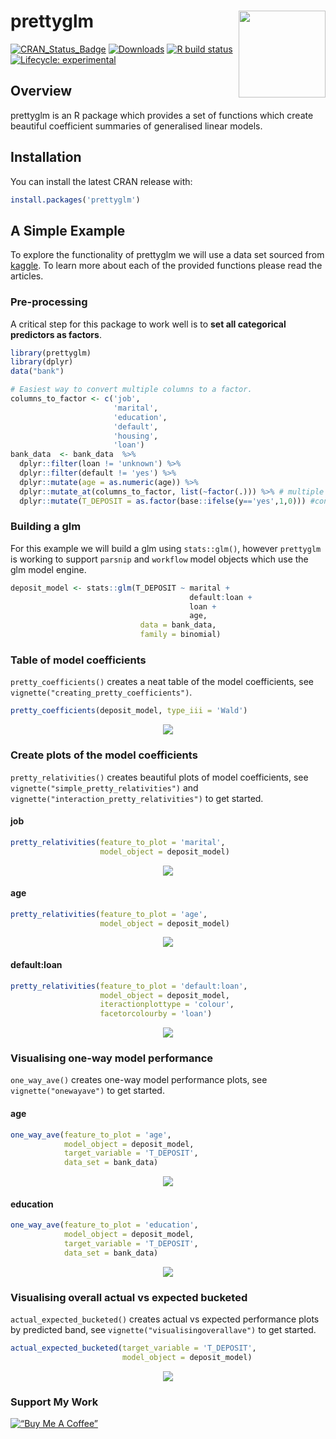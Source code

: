 
# prettyglm <img src='./man/figures/logo.png' align="right" height="139" />

<!-- badges: start -->

[![CRAN_Status_Badge](https://www.r-pkg.org/badges/version/prettyglm)](https://cran.r-project.org/package=prettyglm)
[![Downloads](https://cranlogs.r-pkg.org/badges/grand-total/prettyglm)](https://cran.r-project.org/package=prettyglm)
[![R build
status](https://github.com/jared-fowler/prettyglm/workflows/R-CMD-check/badge.svg)](https://github.com/jared-fowler/prettyglm/actions)
[![Lifecycle:
experimental](https://img.shields.io/badge/lifecycle-experimental-orange.svg)](https://lifecycle.r-lib.org/articles/stages.html)
<!-- badges: end -->

## Overview

prettyglm is an R package which provides a set of functions which create
beautiful coefficient summaries of generalised linear models.

## Installation

You can install the latest CRAN release with:

``` r
install.packages('prettyglm')
```

## A Simple Example

To explore the functionality of prettyglm we will use a data set sourced
from
[kaggle](https://www.kaggle.com/volodymyrgavrysh/bank-marketing-campaigns-dataset).
To learn more about each of the provided functions please read the
articles.

### Pre-processing

A critical step for this package to work well is to **set all
categorical predictors as factors**.

``` r
library(prettyglm)
library(dplyr)
data("bank")

# Easiest way to convert multiple columns to a factor.
columns_to_factor <- c('job',
                       'marital',
                       'education',
                       'default',
                       'housing',
                       'loan')
bank_data  <- bank_data  %>%
  dplyr::filter(loan != 'unknown') %>% 
  dplyr::filter(default != 'yes') %>% 
  dplyr::mutate(age = as.numeric(age)) %>% 
  dplyr::mutate_at(columns_to_factor, list(~factor(.))) %>% # multiple columns to factor
  dplyr::mutate(T_DEPOSIT = as.factor(base::ifelse(y=='yes',1,0))) #convert target to 0 and 1 for performance plots
```

### Building a glm

For this example we will build a glm using `stats::glm()`, however
`prettyglm` is working to support `parsnip` and `workflow` model objects
which use the glm model engine.

``` r
deposit_model <- stats::glm(T_DEPOSIT ~ marital +
                                        default:loan +
                                        loan +
                                        age,
                             data = bank_data,
                             family = binomial)
```

### Table of model coefficients

`pretty_coefficients()` creates a neat table of the model coefficients,
see `vignette("creating_pretty_coefficients")`.

``` r
pretty_coefficients(deposit_model, type_iii = 'Wald')
```

<p align="center">
<img src= './man/figures/indextable.png' align="center"/>
</p>

### Create plots of the model coefficients

`pretty_relativities()` creates beautiful plots of model coefficients,
see `vignette("simple_pretty_relativities")` and
`vignette("interaction_pretty_relativities")` to get started.

#### job

``` r
pretty_relativities(feature_to_plot = 'marital',
                    model_object = deposit_model)
```

<p align="center">
<img src= './man/figures/maritalrel.png' align="center"/>
</p>

#### age

``` r
pretty_relativities(feature_to_plot = 'age',
                    model_object = deposit_model)
```

<p align="center">
<img src= './man/figures/agerel.png' align="center"/>
</p>

#### default:loan

``` r
pretty_relativities(feature_to_plot = 'default:loan',
                    model_object = deposit_model,
                    iteractionplottype = 'colour',
                    facetorcolourby = 'loan')
```

<p align="center">
<img src= './man/figures/defualtloanrel.png'  align="center"/>
</p>

### Visualising one-way model performance

`one_way_ave()` creates one-way model performance plots, see
`vignette("onewayave")` to get started.

#### age

``` r
one_way_ave(feature_to_plot = 'age',
            model_object = deposit_model,
            target_variable = 'T_DEPOSIT',
            data_set = bank_data)
```

<p align="center">
<img src= './man/figures/ageave.png' align="center"/>
</p>

#### education

``` r
one_way_ave(feature_to_plot = 'education',
            model_object = deposit_model,
            target_variable = 'T_DEPOSIT',
            data_set = bank_data)
```

<p align="center">
<img src= './man/figures/educationave.png' align="center"/>
</p>

### Visualising overall actual vs expected bucketed

`actual_expected_bucketed()` creates actual vs expected performance
plots by predicted band, see `vignette("visualisingoverallave")` to get
started.

``` r
actual_expected_bucketed(target_variable = 'T_DEPOSIT',
                         model_object = deposit_model)
```

<p align="center">
<img src= './man/figures/aveband.png' align="center"/>
</p>

### Support My Work

[![“Buy Me A
Coffee”](https://www.buymeacoffee.com/assets/img/custom_images/orange_img.png)](https://www.buymeacoffee.com/tictap)
